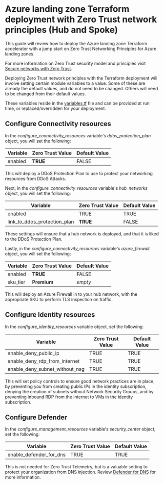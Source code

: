 # Azure landing zone Terraform deployment with Zero Trust network principles (Hub and Spoke)

This guide will review how to deploy the Azure landing zone Terraform accelerator with a jump start on Zero Trust Networking Principles for Azure landing zones.

For more information on Zero Trust security model and principles visit [Secure networks with Zero Trust](https://learn.microsoft.com/security/zero-trust/deploy/networks).

Deploying Zero Trust network principles with the Terraform deployment will involve setting certain module variables to a value.  Some of these are already the default values, and do not need to be changed.  Others will need to be changed from their default values.

These variables reside in the [variables.tf](../../variables.tf) file and can be provided at run time, or replaced/overridden for your deployment.

## Configure Connectivity resources

In the *configure_connectivity_resources* variable's *ddos_protection_plan* object,  you will set the following:

| Variable | Zero Trust Value | Default Value |
|---|---|---|
| enabled | **TRUE** | FALSE |

This will deploy a DDoS Protection Plan to use to protect your networking resources from DDoS Attacks.

Next, in the *configure_connectivity_resources* variable's *hub_networks* object,  you will set the following:

| Variable | Zero Trust Value | Default Value |
|---|---|---|
| enabled | TRUE | TRUE |
| link_to_ddos_protection_plan | **TRUE** | FALSE |

These settings will ensure that a hub network is deployed, and that it is liked to the DDoS Protection Plan.

Lastly, in the *configure_connectivity_resources* variable's *azure_firewall* object,  you will set the following:

| Variable | Zero Trust Value | Default Value |
|---|---|---|
| enabled | **TRUE** | FALSE |
| sku_tier | **Premium** | *empty* |

This will deploy an Azure Firewall in to your hub network, with the appropriate SKU to perform TLS inspection on traffic.

## Configure Identity resources

In the *configure_identity_resources* variable object, set the following:

| Variable | Zero Trust Value | Default Value |
|---|---|---|
| enable_deny_public_ip | TRUE | TRUE |
| enable_deny_rdp_from_internet | TRUE | TRUE |
| enable_deny_subnet_without_nsg | TRUE | TRUE |

This will set policy controls to ensure good network practices are in place, by preventing you from creating public IPs in the identity subscription, denying the creation of subnets without Network Security Groups, and by preventing inbound RDP from the internet to VMs in the identity subscription.

## Configure Defender

In the *configure_management_resources* variable's *security_center* object, set the following:

| Variable | Zero Trust Value | Default Value |
|---|---|---|
| enable_defender_for_dns | TRUE | TRUE |

This is not needed for Zero Trust Telemetry, but is a valuable setting to protect your organization from DNS injection.  Review [Defender for DNS](https://learn.microsoft.com/azure/defender-for-cloud/defender-for-dns-introduction) for more information.
